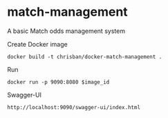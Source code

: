 # match-management
A basic Match odds management system 

Create Docker image
```
docker build -t chrisban/docker-match-management .
```

Run
```
docker run -p 9090:8080 $image_id
```

Swagger-UI
```
http://localhost:9090/swagger-ui/index.html
```
